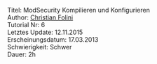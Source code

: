 Titel: ModSecurity Kompilieren und Konfigurieren  
Author: <a href="mailto:christian.folini@netnea.com">Christian Folini</a>  
Tutorial Nr: 6  
Letztes Update: 12.11.2015  
Erscheinungsdatum: 17.03.2013  
Schwierigkeit: Schwer  
Dauer: 2h  
